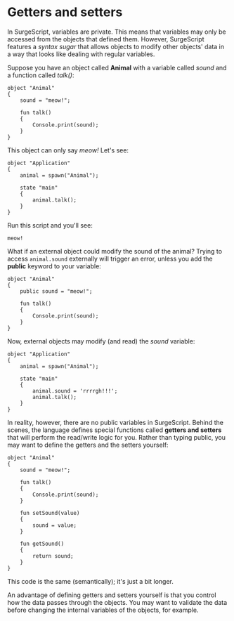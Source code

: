 Getters and setters
===================

In SurgeScript, variables are private. This means that variables may only be accessed from the objects that defined them. However, SurgeScript features a *syntax sugar* that allows objects to modify other objects' data in a way that looks like dealing with regular variables.

Suppose you have an object called **Animal** with a variable called *sound* and a function called *talk()*:

```
object "Animal"
{
    sound = "meow!";

    fun talk()
    {
        Console.print(sound);
    }
}
```

This object can only say *meow!* Let's see:

```
object "Application"
{
    animal = spawn("Animal");

    state "main"
    {
        animal.talk();
    }
}
```

Run this script and you'll see:

```
meow!
```

What if an external object could modify the sound of the animal? Trying to access `animal.sound` externally will trigger an error, unless you add the **public** keyword to your variable:

```
object "Animal"
{
    public sound = "meow!";

    fun talk()
    {
        Console.print(sound);
    }
}
```

Now, external objects may modify (and read) the *sound* variable:

```
object "Application"
{
    animal = spawn("Animal");

    state "main"
    {
        animal.sound = 'rrrrgh!!!';
        animal.talk();
    }
}
```

In reality, however, there are no public variables in SurgeScript. Behind the scenes, the language defines special functions called **getters and setters** that will perform the read/write logic for you. Rather than typing public, you may want to define the getters and the setters yourself:

```
object "Animal"
{
    sound = "meow!";

    fun talk()
    {
        Console.print(sound);
    }

    fun setSound(value)
    {
        sound = value;
    }

    fun getSound()
    {
        return sound;
    }
}
```

This code is the same (semantically); it's just a bit longer.

An advantage of defining getters and setters yourself is that you control how the data passes through the objects. You may want to validate the data before changing the internal variables of the objects, for example.
